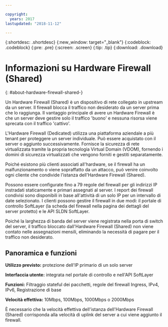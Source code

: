 ```yaml
---

copyright:
  years: 2017
lastupdated: "2018-11-12"

---
```


{:shortdesc: .shortdesc}
{:new_window: target="_blank"}
{:codeblock: .codeblock}
{:pre: .pre}
{:screen: .screen}
{:tip: .tip}
{:download: .download}

# Informazioni su Hardware Firewall (Shared)
{: #about-hardware-firewall-shared-}

Un Hardware Firewall (Shared) è un dispositivo di rete collegato in upstream da un server. Il firewall blocca il traffico non desiderato da un server prima che lo raggiunga. Il vantaggio principale di avere un Hardware Firewall è che un server deve gestire solo il traffico 'buono' e nessuna risorsa viene sprecata con il traffico 'cattivo'. 

L'Hardware Firewall (Dedicated) utilizza una piattaforma aziendale a più tenant per proteggere un server individuale.  Può essere acquistato con il server o aggiunto successivamente.  Fornisce la sicurezza di rete virtualizzata tramite la propria tecnologia Virtual Domain (VDOM), fornendo i domini di sicurezza virtualizzati che vengono forniti e gestiti separatamente.  

Poiché esistono più clienti associati all'hardware, se il firewall ha un malfunzionamento o viene sopraffatto da un attacco, può venire coinvolto ogni cliente che condivide l'istanza dell'Hardware Firewall (Shared). 

Possono essere configurate fino a 79 regole del firewall per gli indirizzi IP instradati staticamente e primari assegnati al server. I report dei firewall condivisi sono disponibili in base all'attività di un solo IP per un intervallo di date selezionato.
I clienti possono gestire il firewall in due modi: il portale di controllo SoftLayer (la scheda del firewall nella pagina dei dettagli del server protetto) e le API SLDN SoftLayer.

Poiché la larghezza di banda del server viene registrata nella porta di switch del server, il traffico bloccato dall'Hardware Firewall (Shared) non viene contato nelle assegnazioni mensili, eliminando la necessità di pagare per il traffico non desiderato.

## Panoramica e funzioni

**Utilizzo previsto:** protezione dell'IP primario di un solo server

**Interfaccia utente:** integrata nel portale di controllo e nell'API SoftLayer

**Funzioni:** Filtraggio stateful dei pacchetti, regole del firewall Ingress, IPv4, IPv6, Registrazione di base

**Velocità effettiva:** 10Mbps, 100Mbps, 1000Mbps o 2000Mbps 

È necessario che la velocità effettiva dell'istanza dell'Hardware Firewall (Shared) corrisponda alla velocità di uplink del server a cui viene aggiunto il firewall.
